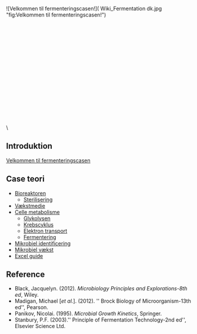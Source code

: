 ![Velkommen til
fermenteringscasen!]( Wiki_Fermentation dk.jpg "fig:Velkommen til fermenteringscasen!")\
\
\
\
\
\
\
\
\
\
\
\
\
\
\
\
\
\
\

Introduktion
------------

[Velkommen til
fermenteringscasen](/wiki/Velkommen_til_fermenteringscasen "wikilink")

Case teori
----------

-   [Bioreaktoren](/wiki/Bioreaktoren "wikilink")
    -   [Sterilisering](/wiki/Sterilisering "wikilink")
-   [Vækstmedie](/wiki/Vækstmedie "wikilink")
-   [Celle metabolisme](/wiki/Celle_metabolisme "wikilink")
    -   [Glykolysen](/wiki/Glykolysen "wikilink")
    -   [Krebscyklus](/wiki/Krebscyklus "wikilink")
    -   [Elektron transport](/wiki/Elektron_transport "wikilink")
    -   [Fermentering](/wiki/Fermentering "wikilink")
-   [Mikrobiel identificering](/wiki/Mikrobiel_identificering "wikilink")
-   [Mikrobiel vækst](/wiki/Mikrobiel_vækst "wikilink")
-   [Excel guide](/wiki/Excel_guide "wikilink")

Reference
---------

-   Black, Jacquelyn. (2012). *Microbiology Principles and
    Explorations-8th ed*, Wiley.
-   Madigan, Michael [*et al.*]. (2012). '' Brock Biology of
    Microorganism-13th ed'', Pearson.
-   Panikov, Nicolai. (1995). *Microbial Growth Kinetics*, Springer.
-   Stanbury, P.F. (2003).'' Principle of Fermentation Technology-2nd
    ed'', Elsevier Science Ltd.

